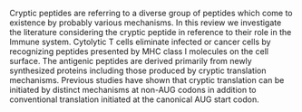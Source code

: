 Cryptic peptides are referring to a diverse group of peptides which come to existence by probably various mechanisms.  In this review we investigate the literature considering the cryptic peptide  in reference to their role in the  Immune system. Cytolytic T cells eliminate infected or cancer cells by recognizing peptides presented by MHC class I molecules on the cell surface. The antigenic peptides are derived primarily from newly synthesized proteins including those produced by cryptic translation mechanisms. Previous studies have shown that cryptic translation can be initiated by distinct mechanisms at non-AUG codons in addition to conventional translation initiated at the canonical AUG start codon.
